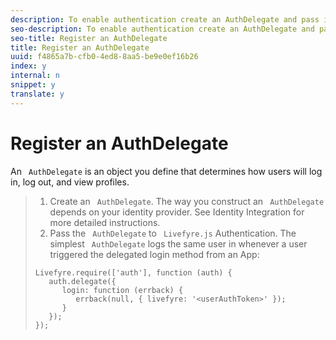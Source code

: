 ```yaml
---
description: To enable authentication create an AuthDelegate and pass it to Livefyre.js Authentication.
seo-description: To enable authentication create an AuthDelegate and pass it to Livefyre.js Authentication.
seo-title: Register an AuthDelegate
title: Register an AuthDelegate
uuid: f4865a7b-cfb0-4ed8-8aa5-be9e0ef16b26
index: y
internal: n
snippet: y
translate: y
---
```


# Register an AuthDelegate

An ` AuthDelegate` is an object you define that determines how users will log in, log out, and view profiles. 
>1. Create an ` AuthDelegate`. The way you construct an ` AuthDelegate` depends on your identity provider. See Identity Integration for more detailed instructions.
>1. Pass the ` AuthDelegate` to ` Livefyre.js` Authentication. The simplest ` AuthDelegate` logs the same user in whenever a user triggered the delegated login method from an App:
>
>   ```
>   Livefyre.require(['auth'], function (auth) { 
>      auth.delegate({ 
>         login: function (errback) { 
>            errback(null, { livefyre: '<userAuthToken>' }); 
>         }    
>      });  
>   });
>   ```
>
